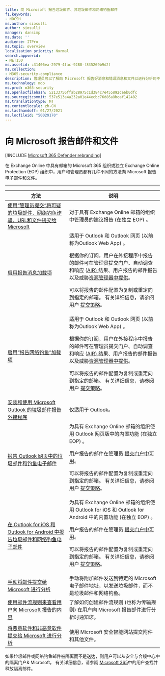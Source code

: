 ```yaml
---
title: 向 Microsoft 报告垃圾邮件、非垃圾邮件和网络钓鱼邮件
f1.keywords:
- NOCSH
ms.author: siosulli
author: siosulli
manager: dansimp
ms.date: ''
audience: ITPro
ms.topic: overview
localization_priority: Normal
search.appverid:
- MET150
ms.assetid: c31406ea-2979-4fac-9288-f835269b9d2f
ms.collection:
- M365-security-compliance
description: 管理员可以了解向 Microsoft 报告好消息和错误消息和文件以进行分析的不同方法。
ms.technology: mdo
ms.prod: m365-security
ms.openlocfilehash: 52133756ffab28975c1d384c7e455892ce6b0dfc
ms.sourcegitcommit: 537e513a4a232a01e44ecbc76d86a8bcaf142482
ms.translationtype: MT
ms.contentlocale: zh-CN
ms.lasthandoff: 01/27/2021
ms.locfileid: "50029170"
---
```

# <a name="report-messages-and-files-to-microsoft"></a>向 Microsoft 报告邮件和文件

[!INCLUDE [Microsoft 365 Defender rebranding](../includes/microsoft-defender-for-office.md)]

在 Exchange Online 中具有邮箱的 Microsoft 365 组织或独立 Exchange Online Protection (EOP) 组织中，用户和管理员都有几种不同的方法向 Microsoft 报告电子邮件和文件。

****

|方法|说明|
|---|---|
|[使用“管理员提交”将可疑的垃圾邮件、网络钓鱼诈骗、URL和文件提交给 Microsoft](admin-submission.md)|对于具有 Exchange Online 邮箱的组织中管理员的建议报告 (在独立 EOP) 。|
|[启用报告消息加载项](enable-the-report-message-add-in.md)|适用于 Outlook 和 Outlook 网页 (以前称为Outlook Web App) 。 <p> 根据你的订阅，用户在外接程序中报告的邮件可在管理员提交门户、自动调查和响应[](admin-submission.md) ([AIR) ](air-view-investigation-results.md)结果、用户报告的邮件报告以及威胁[资源管理器中提供](threat-explorer-views.md#email--submissions)。 [](view-email-security-reports.md#user-reported-messages-report) <p> 可以将报告的邮件配置为复制或重定向到指定的邮箱。 有关详细信息，请参阅用户 [提交策略](user-submission.md)。
|[启用“报告网络钓鱼”加载项](enable-the-report-phish-add-in.md)|适用于 Outlook 和 Outlook 网页 (以前称为Outlook Web App) 。 <p> 根据你的订阅，用户在外接程序中报告的邮件可在管理员提交门户、自动调查和响应[](admin-submission.md) ([AIR) ](air-view-investigation-results.md)结果、用户报告的邮件报告以及威胁[资源管理器中提供](threat-explorer-views.md#email--submissions)。 [](view-email-security-reports.md#user-reported-messages-report) <p> 可以将报告的邮件配置为复制或重定向到指定的邮箱。 有关详细信息，请参阅用户 [提交策略](user-submission.md)。|
|[安装和使用 Microsoft Outlook 的垃圾邮件报告外接程序](junk-email-reporting-add-in-for-microsoft-outlook.md)|仅适用于 Outlook。|
|[报告 Outlook 网页中的垃圾邮件和钓鱼电子邮件](report-junk-email-and-phishing-scams-in-outlook-on-the-web-eop.md)|为具有 Exchange Online 邮箱的组织使用 Outlook 网页版中的内置功能 (在独立 EOP) 。 <p> 用户报告的邮件在管理员 [提交门户中可用](admin-submission.md)。 <p> 可以将报告的邮件配置为复制或重定向到指定的邮箱。 有关详细信息，请参阅用户 [提交策略](user-submission.md)。|
|[在 Outlook for iOS 和 Outlook for Android 中报告垃圾邮件和网络钓鱼电子邮件](report-junk-email-and-phishing-scams-in-outlook-for-iOS-and-Android.md)|为具有 Exchange Online 邮箱的组织使用 Outlook for iOS 和 Outlook for Android 中的内置功能 (在独立 EOP) 。 <p> 用户报告的邮件在管理员 [提交门户中可用](admin-submission.md)。 <p> 可以将报告的邮件配置为复制或重定向到指定的邮箱。 有关详细信息，请参阅用户 [提交策略](user-submission.md)。|
|[手动将邮件提交给 Microsoft 进行分析](submit-spam-non-spam-and-phishing-scam-messages-to-microsoft-for-analysis.md)|手动将附加邮件发送到特定的 Microsoft 电子邮件地址，以发送垃圾邮件，而不是垃圾邮件和网络钓鱼。|
|[使用邮件流规则来查看用户向 Microsoft 报告的内容](use-mail-flow-rules-to-see-what-your-users-are-reporting-to-microsoft.md)|了解如何创建邮件流规则 (也称为传输规则) 在用户向 Microsoft 报告邮件进行分析时通知您。
|||
|[将恶意软件和非恶意软件提交给 Microsoft 进行分析](submitting-malware-and-non-malware-to-microsoft-for-analysis.md)|使用 Microsoft 安全智能网站提交附件和其他文件。|

如果垃圾邮件或网络钓鱼邮件被隔离而不是送达，则用户可以从安全与合规中心中的隔离门户& Microsoft。 有关详细信息，请参阅 [Microsoft 365](find-and-release-quarantined-messages-as-a-user.md)中的用户查找并释放隔离邮件。
